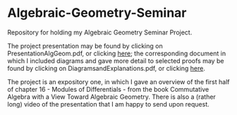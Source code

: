 # Algebraic-Geometry-Seminar
Repository for holding my Algebraic Geometry Seminar Project.

The project presentation may be found by clicking on PresentationAlgGeom.pdf, or clicking [here](https://github.com/alanhahn07/Algebraic-Geometry-Seminar/blob/main/Presentation/PresentationAlgGeom.pdf); the corresponding document in which I included diagrams and gave more detail to selected proofs may be found by clicking on DiagramsandExplanations.pdf, or clicking [here](https://github.com/alanhahn07/Algebraic-Geometry-Seminar/blob/main/DiagramsandExplanations.pdf). 

The project is an expository one, in which I gave an overview of the first half of chapter 16 - Modules of Differentials - from the book Commutative Algebra with a View Toward Algebraic Geometry. There is also a (rather long) video of the presentation that I am happy to send upon request. 
